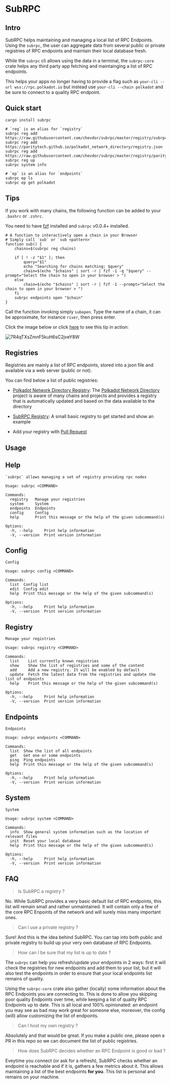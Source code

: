 # SubRPC

## Intro

SubRPC helps maintaining and managing a local list of RPC Endpoints. Using the `subrpc`, the user can aggregate data from several public or private registries of RPC endpoints and maintain their local database fresh.

While the `subrpc` cli allows using the data in a terminal, the `subrpc-core` crate helps any third party app fetching and maintainging a list of RPC endpoints.

This helps your apps no longer having to provide a flag such as `your-cli --url wss://rpc.polkadot.io` but instead use `your-cli --chain polkadot` and be sure to connect to a quality RPC endpoint.

## Quick start

    cargo install subrpc

    # `reg` is an alias for `registry`
    subrpc reg add https://raw.githubusercontent.com/chevdor/subrpc/master/registry/subrpc.json
    subrpc reg add https://paritytech.github.io/polkadot_network_directory/registry.json
    subrpc reg add https://raw.githubusercontent.com/chevdor/subrpc/master/registry/parity.json
    subrpc reg up
    subrpc system info

    # `ep` is an alias for `endpoints`
    subrpc ep ls
    subrpc ep get polkadot

## Tips

If you work with many chains, the following function can be added to your `.bashrc` or `.zshrc`.

You need to have [fzf](https://github.com/junegunn/fzf) installed and `subrpc` v0.0.4+ installed.

    # A function to interactively open a chain in your Browser
    # Simply call `sub` or `sub <pattern>`
    function sub() {
        chains=$(subrpc reg chains)

        if [ ! -z "$1" ]; then
            query="$1"
            echo "Searching for chains matching: $query"
            chain=$(echo "$chains" | sort -r | fzf -1 -q "$query" --prompt="Select the chain to open in your browser > ")
        else
            chain=$(echo "$chains" | sort -r | fzf -1 --prompt="Select the chain to open in your browser > ")
        fi
        subrpc endpoints open "$chain"
    }

Call the function invoking simply `subopen`. Type the name of a chain, it can be approximate, for instance `river`, then press enter.

Click the image below or click [here](https://asciinema.org/a/7R4qTXsZmnF5kuH6sC2jveY8W) to see this tip in action:

![7R4qTXsZmnF5kuH6sC2jveY8W](https://asciinema.org/a/7R4qTXsZmnF5kuH6sC2jveY8W.png)

## Registries

Registries are mainly a list of RPC endpoints, stored into a json file and available via a web server (public or not).

You can find below a list of public registries:

-   [Polkadot Network Directory Registry](https://paritytech.github.io/polkadot_network_directory/registry.json): The [Polkadot Network Directory](https://paritytech.github.io/polkadot_network_directory) project is aware of many chains and projects and provides a registry that is automatically updated and based on the data available to the directory

-   [SubRPC Registry](https://raw.githubusercontent.com/chevdor/subrpc/master/registry/subrpc.json): A small basic registry to get started and show an example

-   Add your registry with [Pull Request](https://github.com/chevdor/subrpc/pulls)

## Usage

## Help

    `subrpc` allows managing a set of registry providing rpc nodes

    Usage: subrpc <COMMAND>

    Commands:
      registry   Manage your registries
      system     System
      endpoints  Endpoints
      config     Config
      help       Print this message or the help of the given subcommand(s)

    Options:
      -h, --help     Print help information
      -V, --version  Print version information

## Config

    Config

    Usage: subrpc config <COMMAND>

    Commands:
      list  Config list
      edit  Config edit
      help  Print this message or the help of the given subcommand(s)

    Options:
      -h, --help     Print help information
      -V, --version  Print version information

## Registry

    Manage your registries

    Usage: subrpc registry <COMMAND>

    Commands:
      list    List currently known registries
      show    Show the list of registries and some of the content
      add     Add a new registry. It will be enabled by default
      update  Fetch the latest data from the registries and update the list of endpoints
      help    Print this message or the help of the given subcommand(s)

    Options:
      -h, --help     Print help information
      -V, --version  Print version information

## Endpoints

    Endpoints

    Usage: subrpc endpoints <COMMAND>

    Commands:
      list  Show the list of all endpoints
      get   Get one or some endpoints
      ping  Ping endpoints
      help  Print this message or the help of the given subcommand(s)

    Options:
      -h, --help     Print help information
      -V, --version  Print version information

## System

    System

    Usage: subrpc system <COMMAND>

    Commands:
      info  Show general system information such as the location of relevant files
      init  Reset your local database
      help  Print this message or the help of the given subcommand(s)

    Options:
      -h, --help     Print help information
      -V, --version  Print version information

## FAQ

> Is SubRPC a registry ?

No. While SubRPC provides a very basic default list of RPC endpoints, this list will remain small and rather unmaintained. It will contain only a few of the core RPC Enpoints of the network and will surely miss many important ones.

> Can I use a private registry ?

Sure! And this is the idea behind SubRPC. You can tap into both public and private registry to build up your very own database of RPC Endpoints.

> How can I be sure that my list is up to date ?

The `subrpc` can help you refresh/update your endpoints in 2 ways: first it will check the registries for new endpoints and add them to your list, but it will also test the endpoints in order to ensure that your local endpoints list remains of quality.

Using the `subrpc-core` crate also gather (locally) some information about the RPC Endpoints you are connecting to. This is done to allow you skipping poor quality Endpoints over time, while keeping a list of quality RPC Endpoints up to date. This is all local and 100% opinionated: an endpoint you may see as bad may work great for someone else, moreover, the config (will) allow customizing the list of endpoints.

> Can I host my own registry ?

Absolutely and that would be great. If you make a public one, please open a PR in this repo so we can document the list of public registries.

> How does SubRPC decides whether an RPC Endpoint is good or bad ?

Eveytime you connect (or ask for a refresh), SubRPC checks whether an endpoint is reachable and if it is, gathers a few metrics about it. This allows maintaining a list of the best endpoints **for you**. This list is personal and remains on your machine.
